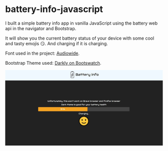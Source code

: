 # battery-info-javascript

I built a simple battery info app in vanilla JavaScript using the battery web api in the navigator and Bootstrap.

It will show you the current battery status of your device with some cool and tasty emojis 😏. And charging if it is charging.

Font used in the project: [Audiowide](https://fonts.google.com/specimen/Audiowide).

Bootstrap Theme used: [Darkly on Bootswatch](https://bootswatch.com/darkly/).

![Screenshot](screenshot.jpg)
